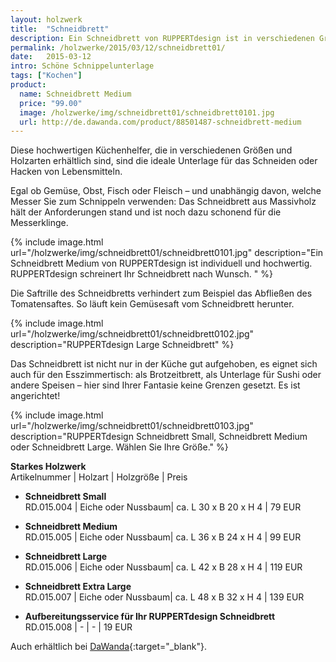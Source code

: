 ```yaml
---
layout: holzwerk
title:  "Schneidbrett"
description: Ein Schneidbrett von RUPPERTdesign ist in verschiedenen Größen und Holzarten erhältlich. RUPPERTdesign schreinert Ihr Schneidbrett nach Maß und Wunsch.   
permalink: /holzwerke/2015/03/12/schneidbrett01/
date:   2015-03-12
intro: Schöne Schnippelunterlage
tags: ["Kochen"]
product:
  name: Schneidbrett Medium
  price: "99.00"
  image: /holzwerke/img/schneidbrett01/schneidbrett0101.jpg
  url: http://de.dawanda.com/product/88501487-schneidbrett-medium
---
```


 
Diese hochwertigen Küchenhelfer, die in verschiedenen Größen und Holzarten erhältlich sind, 
sind die ideale Unterlage für das Schneiden oder Hacken von Lebensmitteln.

Egal ob Gemüse, Obst, Fisch oder Fleisch – und unabhängig davon, 
welche Messer Sie zum Schnippeln verwenden: 
Das Schneidbrett aus Massivholz hält der Anforderungen stand und ist noch dazu schonend für die Messerklinge.

{% include image.html url="/holzwerke/img/schneidbrett01/schneidbrett0101.jpg" description="Ein Schneidbrett Medium von RUPPERTdesign ist individuell und hochwertig. RUPPERTdesign schreinert Ihr Schneidbrett nach Wunsch.  " %}

Die Saftrille des Schneidbretts verhindert zum Beispiel das Abfließen des Tomatensaftes. 
So läuft kein Gemüsesaft vom Schneidbrett herunter.

{% include image.html url="/holzwerke/img/schneidbrett01/schneidbrett0102.jpg" description="RUPPERTdesign Large Schneidbrett" %}

Das Schneidbrett ist nicht nur in der Küche gut aufgehoben, 
es eignet sich auch für den Esszimmertisch: als Brotzeitbrett, 
als Unterlage für Sushi oder andere Speisen – hier sind Ihrer Fantasie keine Grenzen gesetzt. 
Es ist angerichtet! 

{% include image.html url="/holzwerke/img/schneidbrett01/schneidbrett0103.jpg" description="RUPPERTdesign Schneidbrett Small, Schneidbrett Medium oder Schneidbrett Large. Wählen Sie Ihre Größe." %}



**Starkes Holzwerk**   
Artikelnummer \| Holzart \| Holzgröße \| Preis

* **Schneidbrett Small**   
	RD.015.004  \| 	Eiche oder Nussbaum\| ca. L 30 x B 20 x H  4 \| 79 EUR

* **Schneidbrett Medium**   
	RD.015.005  \| 	Eiche oder Nussbaum\| ca. L 36 x B 24 x H  4 \| 99 EUR

* **Schneidbrett Large**   
	RD.015.006  \| 	Eiche oder Nussbaum\| ca. L 42 x B 28 x H  4 \| 119 EUR

* **Schneidbrett Extra Large**   
	RD.015.007  \| 	Eiche oder Nussbaum\| ca. L 48 x B 32 x H  4 \| 139 EUR

* **Aufbereitungsservice für Ihr RUPPERTdesign Schneidbrett**   
	RD.015.008  \| 	- \| - \| 19 EUR
	
Auch erhältlich bei [DaWanda][1]{:target="_blank"}.

 [1]: http://de.dawanda.com/product/88501487-schneidbrett-medium
